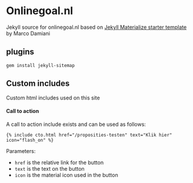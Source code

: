 # Onlinegoal.nl
Jekyll source for onlinegoal.nl based on 
[Jekyll Materialize starter template](https://github.com/macrod68/jekyll-materialize-starter-template) by Marco Damiani   

## plugins
`gem install jekyll-sitemap`

## Custom includes
Custom html includes used on this site

#### Call to action
A call to action include exists and can be used as follows:
```
{% include cto.html href="/proposities-testen" text="Klik hier" icon="flash_on" %}
```
Parameters: 
* `href` is the relative link for the button
* `text` is the text on the button
* `icon` is the material icon used in the button
